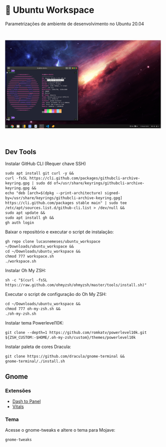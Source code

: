 # :rocket: Ubuntu Workspace

Parametrizações de ambiente de desenvolvimento no Ubuntu 20.04

<br>

![print](src/print.png)

<br>

## Dev Tools

Instalar GitHub CLI (Requer chave SSH)
```
sudo apt install git curl -y &&
curl -fsSL https://cli.github.com/packages/githubcli-archive-keyring.gpg | sudo dd of=/usr/share/keyrings/githubcli-archive-keyring.gpg &&
echo "deb [arch=$(dpkg --print-architecture) signed-by=/usr/share/keyrings/githubcli-archive-keyring.gpg] https://cli.github.com/packages stable main" | sudo tee /etc/apt/sources.list.d/github-cli.list > /dev/null &&
sudo apt update &&
sudo apt install gh &&
gh auth login
```

Baixar o repositório e executar o script de instalação:
```
gh repo clone lucasnemeses/ubuntu_workspace ~/Downloads/ubuntu_workspace &&
cd ~/Downloads/ubuntu_workspace &&
chmod 777 workspace.sh
./workspace.sh
```

Instalar Oh My ZSH:
```
sh -c "$(curl -fsSL https://raw.github.com/ohmyzsh/ohmyzsh/master/tools/install.sh)"
```

Executar o script de configuração do Oh My ZSH:
```
cd ~/Downloads/ubuntu_workspace &&
chmod 777 oh-my-zsh.sh &&
./oh-my-zsh.sh
```

Instalar tema Powerlevel10K:
```
git clone --depth=1 https://github.com/romkatv/powerlevel10k.git ${ZSH_CUSTOM:-$HOME/.oh-my-zsh/custom}/themes/powerlevel10k
```

Instalar paleta de cores Dracula:
```
git clone https://github.com/dracula/gnome-terminal &&
gnome-terminal/./install.sh
```

## Gnome
### Extensões
- [Dash to Panel](https://extensions.gnome.org/extension/1160/dash-to-panel/)
- [Vitals](https://extensions.gnome.org/extension/1460/vitals/)

### Tema
Acesse o gnome-tweaks e altere o tema para Mojave:
```
gnome-tweaks
```
